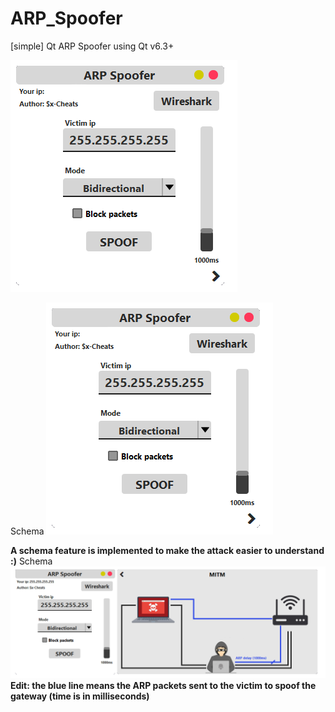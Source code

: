 # ARP_Spoofer
[simple] Qt ARP Spoofer using Qt v6.3+

![alt text](https://github.com/Sx-Cheats/ARP_Spoofer/blob/main/img/Spoofer.png)

Schema
![alt text](https://github.com/Sx-Cheats/ARP_Spoofer/blob/main/img/Spoofer.png)

**A schema feature is implemented to make the attack easier to understand :)**
Schema
![alt text](https://github.com/Sx-Cheats/ARP_Spoofer/blob/main/img/SpooferD.png)
**Edit: the blue line means the ARP packets sent to the victim to spoof the gateway (time is in milliseconds)**
